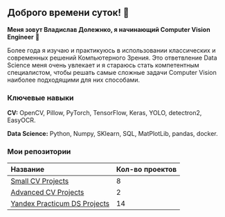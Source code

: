 ## Доброго времени суток! 👋

**Меня зовут Владислав Долежнко, я начинающий Computer Vision Engineer** :construction_worker:

Более года я изучаю и практикуюсь в использовании классических и современных решений Компьютерного Зрения. Это ответвление Data Science меня очень увлекает и я стараюсь стать компетентным специалистом, чтобы решать самые сложные задачи Computer Vision наиболее подходящими для них способами. 

### Ключевые навыки

**CV:**
OpenCV, Pillow, PyTorch, TensorFlow, Keras, YOLO, detectron2, EasyOCR.

**Data Science:**
Python, Numpy, SKlearn, SQL, MatPlotLib, pandas, docker.

### Мои репозитории
| Название | Кол-во проектов |
| :-| :------------ |
| [Small CV Projects](https://github.com/Vdol22/Small-CV-projects) | 8 |
| [Advanced CV Projects]([https://github.com/Vdol22/Small-CV-projects](https://github.com/Vdol22/Advanced-CV-Projects)) | 2 |
| [Yandex Practicum DS Projects]([https://github.com/Vdol22/Small-CV-projects](https://github.com/Vdol22/Yandex-Practicum-Data-Science)) | 14 |




<!--
**Vdol22/Vdol22** is a ✨ _special_ ✨ repository because its `README.md` (this file) appears on your GitHub profile.

Here are some ideas to get you started:

- 🔭 I’m currently working on ...
- 🌱 I’m currently learning ...
- 👯 I’m looking to collaborate on ...
- 🤔 I’m looking for help with ...
- 💬 Ask me about ...
- 📫 How to reach me: ...
- 😄 Pronouns: ...
- ⚡ Fun fact: ...
-->
